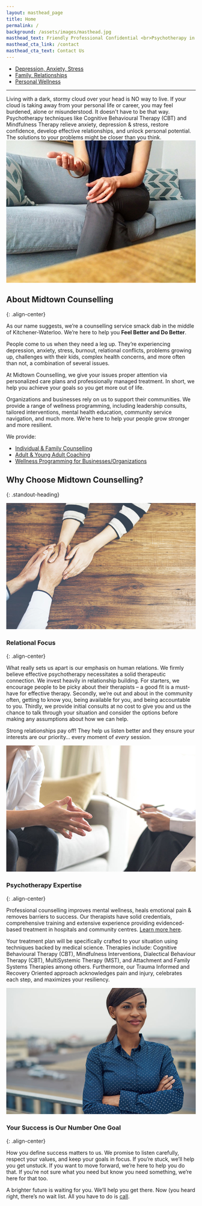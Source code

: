 ```yaml
---
layout: masthead_page
title: Home
permalink: /
background: /assets/images/masthead.jpg
masthead_text: Friendly Professional Confidential <br>Psychotherapy in the heart of <br>Kitchener-Waterloo
masthead_cta_link: /contact
masthead_cta_text: Contact Us
---
```


<ul class="feature-circles">
    <li><a href="/services#stress">Depression, Anxiety, Stress</a></li>
    <li><a href="/services#relationships">Family, Relationships</a></li>
    <li><a href="/services#wellness">Personal Wellness</a></li>
</ul>

<hr class="content-divider">

<div class="blurb" markdown="1">
Living with a dark, stormy cloud over your head is NO way to live. If your cloud is taking away from your personal life or career, you may feel burdened, alone or misunderstood. It doesn't have to be that way. Psychotherapy techniques like Cognitive Behavioural Therapy (CBT) and Mindfulness Therapy relieve anxiety, depression & stress, restore confidence, develop effective relationships, and unlock personal potential. The solutions to your problems might be closer than you think.
</div>

<div class="image-words image-left">
<div class="image large">
    <img src="/assets/images/hands-couch.jpg" alt="">
</div>
<div class="text" markdown="1">

## About Midtown Counselling
{: .align-center}

As our name suggests, we’re a counselling service smack dab in the middle of Kitchener-Waterloo. We’re here to help you **Feel Better and Do Better**.

People come to us when they need a leg up. They’re experiencing depression, anxiety, stress, burnout, relational conflicts, problems growing up, challenges with their kids, complex health concerns, and more often than not, a combination of several issues.

At Midtown Counselling, we give your issues proper attention via personalized care plans and professionally managed treatment. In short, we help you achieve your goals so you get more out of life.

Organizations and businesses rely on us to support their communities. We provide a range of wellness programming, including leadership consults, tailored interventions, mental health education, community service navigation, and much more. We’re here to help your people grow stronger and more resilient.

We provide:

- [Individual & Family Counselling](/services/#individuals)
- [Adult & Young Adult Coaching](/services/#individuals)
- [Wellness Programming for Businesses/Organizations](/services/#business)

</div>
</div>

## Why Choose Midtown Counselling?
{: .standout-heading}

<div class="image-words image-right">
<div class="image">
    <img src="/assets/images/two-hands.jpg" alt="">
</div>
<div class="text" markdown="1">

### Relational Focus
{: .align-center}

What really sets us apart is our emphasis on human relations. We firmly believe effective psychotherapy necessitates a solid therapeutic connection. We invest heavily in relationship building. For starters, we encourage people to be picky about their therapists – a good fit is a must-have for effective therapy. Secondly, we’re out and about in the community often, getting to know you, being available for you, and being accountable to you. Thirdly, we provide initial consults at no cost to give you and us the chance to talk through your situation and consider the options before making any assumptions about how we can help.

Strong relationships pay off! They help us listen better and they ensure your interests are our priority… every moment of *every* session.

</div>
</div>

<div class="image-words image-left">
<div class="image">
    <img src="/assets/images/session.jpg" alt="">
</div>
<div class="text" markdown="1">

### Psychotherapy Expertise
{: .align-center}

Professional counselling improves mental wellness, heals emotional pain & removes barriers to success. Our therapists have solid credentials, comprehensive training and extensive experience providing evidenced-based treatment in hospitals and community centres. [Learn more here](/about/).

Your treatment plan will be specifically crafted to your situation using techniques backed by medical science. Therapies include: Cognitive Behavioural Therapy (CBT), Mindfulness Interventions, Dialectical Behaviour Therapy (CBT), MultiSystemic Therapy (MST), and Attachment and Family Systems Therapies among others.  Furthermore, our Trauma Informed and Recovery Oriented approach acknowledges pain and injury, celebrates each step, and maximizes your resiliency.

</div>
</div>

<div class="image-words image-right">
<div class="image">
    <img src="/assets/images/confidence.jpg" alt="">
</div>
<div class="text" markdown="1">

### Your Success is Our Number One Goal
{: .align-center}

How you define success matters to us. We promise to listen carefully, respect your values, and keep your goals in focus. If you’re stuck, we’ll help you get unstuck. If you want to move forward, we’re here to help you do that. If you’re not sure what you need but know you need something, we’re here for that too.

A brighter future is waiting for you. We’ll help you get there. Now (you heard right, there’s no wait list. All you have to do is [call](/contact/).

</div>
</div>

